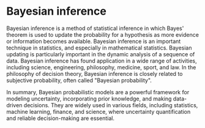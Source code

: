 # Bayesian inference

Bayesian inference is a method of statistical inference in which Bayes' theorem is used to update the probability for a hypothesis as more evidence or information becomes available. Bayesian inference is an important technique in statistics, and especially in mathematical statistics. Bayesian updating is particularly important in the dynamic analysis of a sequence of data. Bayesian inference has found application in a wide range of activities, including science, engineering, philosophy, medicine, sport, and law. In the philosophy of decision theory, Bayesian inference is closely related to subjective probability, often called "Bayesian probability".



In summary, Bayesian probabilistic models are a powerful framework for modeling uncertainty, incorporating prior knowledge, and making data-driven decisions. They are widely used in various fields, including statistics, machine learning, finance, and science, where uncertainty quantification and reliable decision-making are essential.
